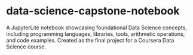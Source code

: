 # data-science-capstone-notebook
A JupyterLite notebook showcasing foundational Data Science concepts, including programming languages, libraries, tools, arithmetic operations, and code examples. Created as the final project for a Coursera Data Science course.
